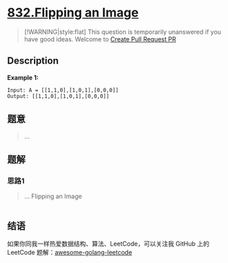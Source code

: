 # [832.Flipping an Image][title]

> [!WARNING|style:flat]
> This question is temporarily unanswered if you have good ideas. Welcome to [Create Pull Request PR](https://github.com/kylesliu/awesome-golang-leetcode)

## Description

**Example 1:**

```
Input: A = [[1,1,0],[1,0,1],[0,0,0]]
Output: [[1,1,0],[1,0,1],[0,0,0]]
```

## 题意
> ...

## 题解

### 思路1
> ...
Flipping an Image
```go
```


## 结语

如果你同我一样热爱数据结构、算法、LeetCode，可以关注我 GitHub 上的 LeetCode 题解：[awesome-golang-leetcode][me]

[title]: https://leetcode.com/problems/flipping-an-image/
[me]: https://github.com/kylesliu/awesome-golang-leetcode
